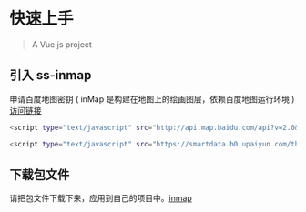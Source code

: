 # 快速上手

> A Vue.js project


## 引入 ss-inmap
申请百度地图密钥 ( inMap 是构建在地图上的绘画图层，依赖百度地图运行环境 ) [访问链接](http://lbsyun.baidu.com/apiconsole/key?application=key)
``` bash
<script type="text/javascript" src="http://api.map.baidu.com/api?v=2.0&ak=[申请的AK]"></script>

<script type="text/javascript" src="https://smartdata.b0.upaiyun.com/thinkmark/inmap_grey.min.js"></script>
```

## 下载包文件
请把包文件下载下来，应用到自己的项目中。[inmap](https://smartdata.b0.upaiyun.com/thinkmark/inmap_grey.min.js ':include :type=code text')